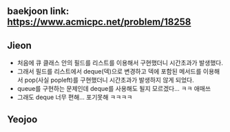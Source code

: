 baekjoon link: https://www.acmicpc.net/problem/18258
---  

## Jieon
- 처음에 큐 클래스 안의 필드를 리스트를 이용해서 구현했더니 시간초과가 발생했다.
- 그래서 필드를 리스트에서 deque(덱)으로 변경하고 덱에 포함된 메서드를 이용해서 pop(사실 popleft)를 구현했더니 시간초과가 발생하지 않게 되었다.
- queue를 구현하는 문제인데 deque를 사용해도 될지 모르겠다... ㅋㅋ 애매쓰 
- 그래도 deque 너무 편해... 포기못해 ㅋㅋㅋㅋ

## Yeojoo